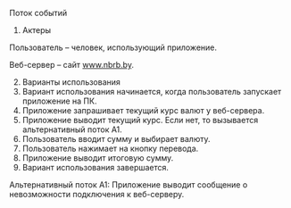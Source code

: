 Поток событий 
1.	Актеры
  
  Пользователь – человек, использующий приложение.
  
  Веб-сервер – сайт www.nbrb.by.

2.	Варианты использования
1.	Вариант использования начинается, когда пользователь запускает приложение на ПК.
2.	Приложение запрашивает текущий курс валют у веб-сервера.
3.	Приложение выводит текущий курс. Если нет, то вызывается альтернативный поток А1.
4.	Пользователь вводит сумму и выбирает валюту.
5.	Пользователь нажимает на кнопку перевода.
6.	Приложение выводит итоговую сумму. 
7.	Вариант использования завершается.

Альтернативный поток А1: Приложение выводит сообщение о невозможности подключения к веб-серверу.
